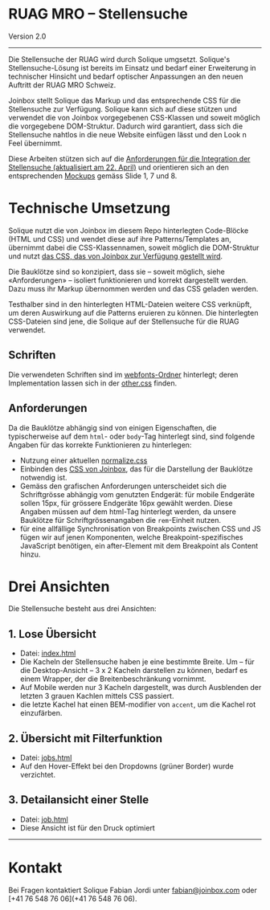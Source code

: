 # RUAG MRO – Stellensuche

Version 2.0

---

Die Stellensuche der RUAG wird durch Solique umgsetzt. Solique's Stellensuche-Lösung ist bereits im Einsatz und bedarf einer Erweiterung in technischer Hinsicht und bedarf optischer Anpassungen an den neuen Auftritt der RUAG MRO Schweiz.

Joinbox stellt Solique das Markup und das entsprechende CSS für die Stellensuche zur Verfügung. Solique kann sich auf diese stützen und verwendet die von Joinbox vorgegebenen CSS-Klassen und soweit möglich die vorgegebene DOM-Struktur. Dadurch wird garantiert, dass sich die Stellensuche nahtlos in die neue Website einfügen lässt und den Look n Feel übernimmt.

Diese Arbeiten stützen sich auf die [Anforderungen für die Integration der Stellensuche (aktualisiert am 22. April)](https://docs.google.com/document/d/1kxOjLWtOLRKewrE3sZUgugCVkHEyIBf8fqWZoRnmLvY/edit#heading=h.e37285517tv) und orientieren sich an den entsprechenden [Mockups](https://xd.adobe.com/view/5d82d7e2-780e-4bc0-6c6d-b59bb700aa59-2bb3/) gemäss Slide 1, 7 und 8.

# Technische Umsetzung

Solique nutzt die von Joinbox im diesem Repo hinterlegten Code-Blöcke (HTML und CSS) und wendet diese auf ihre Patterns/Templates an, übernimmt dabei die CSS-Klassennamen, soweit möglich die DOM-Struktur und nutzt [das CSS, das von Joinbox zur Verfügung gestellt wird](src/main.css).

Die Bauklötze sind so konzipiert, dass sie – soweit möglich, siehe «Anforderungen» – isoliert funktionieren und korrekt dargestellt werden. Dazu muss ihr Markup übernommen werden und das CSS  geladen werden.

Testhalber sind in den hinterlegten HTML-Dateien weitere CSS verknüpft, um deren Auswirkung auf die Patterns eruieren zu können. Die hinterlegten CSS-Dateien sind jene, die Solique auf der Stellensuche für die RUAG verwendet.

## Schriften

Die verwendeten Schriften sind im [webfonts-Ordner](src/webfonts) hinterlegt; deren Implementation lassen sich in der [other.css](src/other.css) finden.

## Anforderungen

Da die Bauklötze abhängig sind von einigen Eigenschaften, die typischerweise auf dem `html`- oder `body`-Tag hinterlegt sind, sind folgende Angaben für das korrekte Funktionieren zu hinterlegen:
- Nutzung einer aktuellen [normalize.css](https://necolas.github.io/normalize.css/)
- Einbinden des [CSS von Joinbox](src/main.css), das für die Darstellung der Bauklötze notwendig ist.
- Gemäss den grafischen Anforderungen unterscheidet sich die Schriftgrösse abhängig vom genutzten Endgerät: für mobile Endgeräte sollen 15px, für grössere Endgeräte 16px gewählt werden. Diese Angaben müssen auf dem html-Tag hinterlegt werden, da unsere Bauklötze für Schriftgrössenangaben die `rem`-Einheit nutzen.
- für eine allfällige Synchronisation von Breakpoints zwischen CSS und JS fügen wir auf jenen Komponenten, welche Breakpoint-spezifisches JavaScript benötigen, ein after-Element mit dem Breakpoint als Content hinzu.

# Drei Ansichten

Die Stellensuche besteht aus drei Ansichten:

## 1. Lose Übersicht

- Datei: [index.html](src/index.html)
- Die Kacheln der Stellensuche haben je eine bestimmte Breite. Um – für die Desktop-Ansicht – 3 x 2 Kacheln darstellen zu können, bedarf es einem Wrapper, der die Breitenbeschränkung vornimmt.
- Auf Mobile werden nur 3 Kacheln dargestellt, was durch Ausblenden der letzten 3 grauen Kachlen mittels CSS passiert.
- die letzte Kachel hat einen BEM-modifier von `accent`, um die Kachel rot einzufärben.


## 2. Übersicht mit Filterfunktion

- Datei: [jobs.html](src/jobs.html)
- Auf den Hover-Effekt bei den Dropdowns (grüner Border) wurde verzichtet.

## 3. Detailansicht einer Stelle

- Datei: [job.html](src/job.html)
- Diese Ansicht ist für den Druck optimiert

---


# Kontakt

Bei Fragen kontaktiert Solique Fabian Jordi unter [fabian@joinbox.com](fabian@joinbox.com) oder [+41 76 548 76 06](+41 76 548 76 06).
